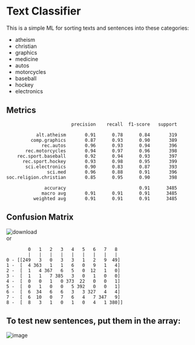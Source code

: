 # Text Classifier
This is a simple ML for sorting texts and sentences into these categories:
  - atheism
  - christian
  - graphics
  - medicine
  - autos
  - motorcycles
  - baseball
  - hockey
  - electronics

## Metrics

```
                        precision    recall  f1-score   support

           alt.atheism       0.91      0.78      0.84       319
         comp.graphics       0.87      0.93      0.90       389
             rec.autos       0.96      0.93      0.94       396
       rec.motorcycles       0.94      0.97      0.96       398
    rec.sport.baseball       0.92      0.94      0.93       397
      rec.sport.hockey       0.93      0.98      0.95       399
       sci.electronics       0.90      0.83      0.87       393
               sci.med       0.96      0.88      0.91       396
soc.religion.christian       0.85      0.95      0.90       398

              accuracy                           0.91      3485
             macro avg       0.91      0.91      0.91      3485
          weighted avg       0.91      0.91      0.91      3485
```

## Confusion Matrix
![download](https://user-images.githubusercontent.com/68453992/233735490-b1e41ab1-b704-49c7-897d-b98317e46fea.png)<br>
or
```
        0   1   2   3   4   5   6   7   8
        |   |   |   |   |   |   |   |   |
0 - [[249   3   0   3   3   1   2   9  49]
1 -  [  4 363   1   1   6   0   9   1   4]
2 -  [  1   4 367   6   5   0  12   1   0]
3 -  [  1   1   7 385   3   0   1   0   0]
4 -  [  0   0   1   0 373  22   0   0   1]
5 -  [  0   1   0   0   5 392   0   0   1]
6 -  [  6  34   6   6   3   3 327   4   4]
7 -  [  6  10   0   7   6   4   7 347   9]
8 -  [  8   3   1   0   1   0   4   1 380]]
```

## To test new sentences, put them in the array:
![image](https://user-images.githubusercontent.com/68453992/233736086-ba5eeaae-b757-46c5-90f4-b6874479b064.png)
